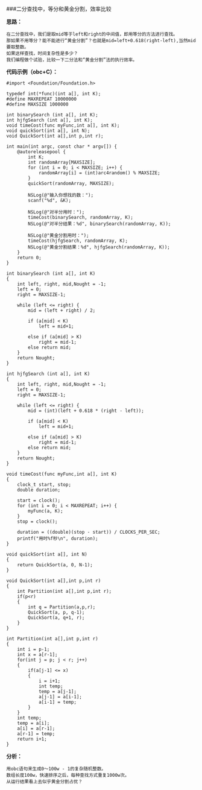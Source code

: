 ###二分查找中，等分和黄金分割，效率比较

**思路：**

    在二分查找中，我们是取mid等于left和right的中间值，即用等分的方法进行查找。
    那如果不用等分？能不能进行“黄金分割”？也就是mid=left+0.618(right-left),当然mid要取整数。
    如果这样查找，时间复杂性是多少？
    我们编程做个试验，比较一下二分法和“黄金分割”法的执行效率。


**代码示例（obc+C）：**

    #import <Foundation/Foundation.h>
     
    typedef int(*func)(int a[], int K);
    #define MAXREPEAT 10000000
    #define MAXSIZE 1000000
     
    int binarySearch (int a[], int K);
    int hjfgSearch (int a[], int K);
    void timeCost(func myFunc,int a[], int K);
    void quickSort(int a[], int N);
    void QuickSort(int a[],int p,int r);
     
    int main(int argc, const char * argv[]) {
        @autoreleasepool {
            int K;
            int randomArray[MAXSIZE];
            for (int i = 0; i < MAXSIZE; i++) {
                randomArray[i] = (int)arc4random() % MAXSIZE;
            }
            quickSort(randomArray, MAXSIZE);
             
            NSLog(@"输入你想找的数：");
            scanf("%d", &K);
             
            NSLog(@"对半分用时：");
            timeCost(binarySearch, randomArray, K);
            NSLog(@"对半分结果：%d", binarySearch(randomArray, K));
             
            NSLog(@"黄金分割用时：");
            timeCost(hjfgSearch, randomArray, K);
            NSLog(@"黄金分割结果：%d", hjfgSearch(randomArray, K));
        }
        return 0;
    }
     
    int binarySearch (int a[], int K)
    {
        int left, right, mid,Nought = -1;
        left = 0;
        right = MAXSIZE-1;
         
        while (left <= right) {
            mid = (left + right) / 2;
             
            if (a[mid] < K)
                left = mid+1;
             
            else if (a[mid] > K)
                right = mid-1;
            else return mid;
        }
        return Nought;
    }
     
    int hjfgSearch (int a[], int K)
    {
        int left, right, mid,Nought = -1;
        left = 0;
        right = MAXSIZE-1;
         
        while (left <= right) {
            mid = (int)(left + 0.618 * (right - left));
             
            if (a[mid] < K)
                left = mid+1;
             
            else if (a[mid] > K)
                right = mid-1;
            else return mid;
        }
        return Nought;
    }
     
    void timeCost(func myFunc,int a[], int K)
    {
        clock_t start, stop;
        double duration;
         
        start = clock();
        for (int i = 0; i < MAXREPEAT; i++) {
            myFunc(a, K);
        }
        stop = clock();
         
        duration = ((double)(stop - start)) / CLOCKS_PER_SEC;
        printf("用时%f秒\n", duration);
    }
     
    void quickSort(int a[], int N)
    {
        return QuickSort(a, 0, N-1);
    }
     
    void QuickSort(int a[],int p,int r)
    {
        int Partition(int a[],int p,int r);
        if(p<r)
        {
            int q = Partition(a,p,r);
            QuickSort(a, p, q-1);
            QuickSort(a, q+1, r);
        }
    }
     
    int Partition(int a[],int p,int r)
    {
        int i = p-1;
        int x = a[r-1];
        for(int j = p; j < r; j++)
        {
            if(a[j-1] <= x)
            {
                i = i+1;
                int temp;
                temp = a[j-1];
                a[j-1] = a[i-1];
                a[i-1] = temp;
            }
        }
        int temp;
        temp = a[i];
        a[i] = a[r-1];
        a[r-1] = temp;
        return i+1;
    }
    
**分析：**

    用obc语句来生成0～100w - 1的复杂随机整数。
    数组长度100w，快速排序之后，每种查找方式重复1000w次。
    从运行结果看上去似乎黄金分割占优？
